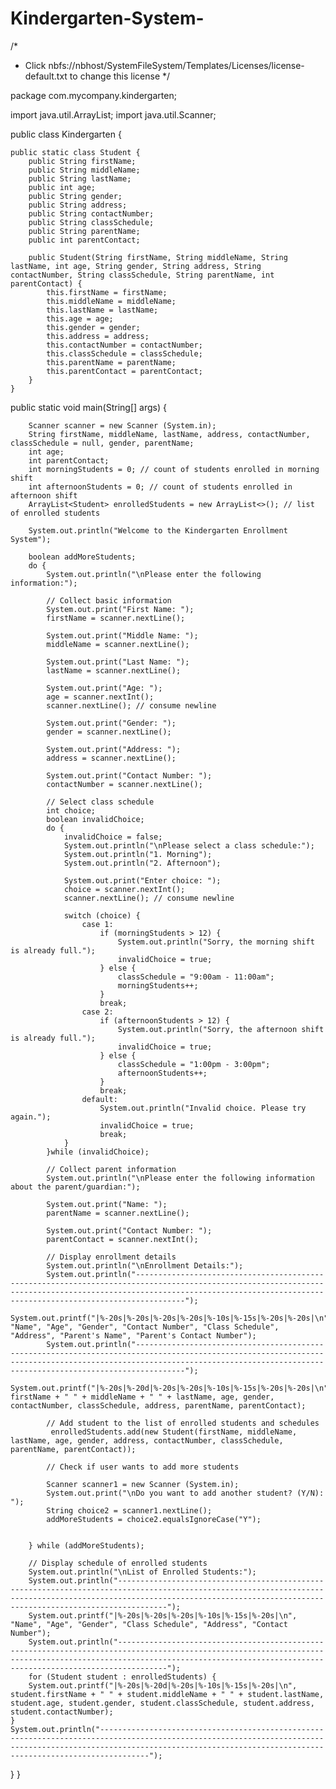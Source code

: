 # Kindergarten-System-
/*
 * Click nbfs://nbhost/SystemFileSystem/Templates/Licenses/license-default.txt to change this license
 */

package com.mycompany.kindergarten;

import java.util.ArrayList;
import java.util.Scanner;

public class Kindergarten {
    
    public static class Student {
        public String firstName;
        public String middleName;
        public String lastName;
        public int age;
        public String gender;
        public String address;
        public String contactNumber;
        public String classSchedule;
        public String parentName;
        public int parentContact;
        
        public Student(String firstName, String middleName, String lastName, int age, String gender, String address, String contactNumber, String classSchedule, String parentName, int parentContact) {
            this.firstName = firstName;
            this.middleName = middleName;
            this.lastName = lastName;
            this.age = age;
            this.gender = gender;
            this.address = address;
            this.contactNumber = contactNumber;
            this.classSchedule = classSchedule;
            this.parentName = parentName;
            this.parentContact = parentContact;
        }
    }
    

public static void main(String[] args) {
    
    
        
        Scanner scanner = new Scanner (System.in);
        String firstName, middleName, lastName, address, contactNumber, classSchedule = null, gender, parentName;
        int age;
        int parentContact;
        int morningStudents = 0; // count of students enrolled in morning shift
        int afternoonStudents = 0; // count of students enrolled in afternoon shift
        ArrayList<Student> enrolledStudents = new ArrayList<>(); // list of enrolled students
        
        System.out.println("Welcome to the Kindergarten Enrollment System");
        
        boolean addMoreStudents; 
        do {
            System.out.println("\nPlease enter the following information:");
            
            // Collect basic information
            System.out.print("First Name: ");
            firstName = scanner.nextLine();
            
            System.out.print("Middle Name: ");
            middleName = scanner.nextLine();
            
            System.out.print("Last Name: ");
            lastName = scanner.nextLine();
            
            System.out.print("Age: ");
            age = scanner.nextInt();
            scanner.nextLine(); // consume newline
            
            System.out.print("Gender: ");
            gender = scanner.nextLine();
            
            System.out.print("Address: ");
            address = scanner.nextLine();
            
            System.out.print("Contact Number: ");
            contactNumber = scanner.nextLine();
            
            // Select class schedule
            int choice;
            boolean invalidChoice;
            do {
                invalidChoice = false;
                System.out.println("\nPlease select a class schedule:");
                System.out.println("1. Morning");
                System.out.println("2. Afternoon");

                System.out.print("Enter choice: ");
                choice = scanner.nextInt();
                scanner.nextLine(); // consume newline

                switch (choice) {
                    case 1:
                        if (morningStudents > 12) {
                            System.out.println("Sorry, the morning shift is already full.");
                            invalidChoice = true;
                        } else {
                            classSchedule = "9:00am - 11:00am";
                            morningStudents++;
                        }
                        break;
                    case 2:
                        if (afternoonStudents > 12) {
                            System.out.println("Sorry, the afternoon shift is already full.");
                            invalidChoice = true;
                        } else {
                            classSchedule = "1:00pm - 3:00pm";
                            afternoonStudents++;
                        }
                        break;
                    default:
                        System.out.println("Invalid choice. Please try again.");
                        invalidChoice = true;
                        break;
                }
            }while (invalidChoice);
            
            // Collect parent information
            System.out.println("\nPlease enter the following information about the parent/guardian:");
            
            System.out.print("Name: ");
            parentName = scanner.nextLine();
            
            System.out.print("Contact Number: ");
            parentContact = scanner.nextInt();
            
            // Display enrollment details
            System.out.println("\nEnrollment Details:");
            System.out.println("-----------------------------------------------------------------------------------------------------------------------------------------------------------------------------------------------------------------------------");
            System.out.printf("|%-20s|%-20s|%-20s|%-20s|%-10s|%-15s|%-20s|%-20s|\n", "Name", "Age", "Gender", "Contact Number", "Class Schedule", "Address", "Parent's Name", "Parent's Contact Number");
            System.out.println("-----------------------------------------------------------------------------------------------------------------------------------------------------------------------------------------------------------------------------");
            System.out.printf("|%-20s|%-20d|%-20s|%-20s|%-10s|%-15s|%-20s|%-20s|\n", firstName + " " + middleName + " " + lastName, age, gender, contactNumber, classSchedule, address, parentName, parentContact);
            
            // Add student to the list of enrolled students and schedules
             enrolledStudents.add(new Student(firstName, middleName, lastName, age, gender, address, contactNumber, classSchedule, parentName, parentContact));
            
            // Check if user wants to add more students
            
            Scanner scanner1 = new Scanner (System.in);
            System.out.print("\nDo you want to add another student? (Y/N): ");
            String choice2 = scanner1.nextLine();
            addMoreStudents = choice2.equalsIgnoreCase("Y");
            
            
        } while (addMoreStudents);
        
        // Display schedule of enrolled students
        System.out.println("\nList of Enrolled Students:");
        System.out.println("-----------------------------------------------------------------------------------------------------------------------------------------------------------------------------------------------------------------------------");
        System.out.printf("|%-20s|%-20s|%-20s|%-10s|%-15s|%-20s|\n", "Name", "Age", "Gender", "Class Schedule", "Address", "Contact Number");
        System.out.println("-----------------------------------------------------------------------------------------------------------------------------------------------------------------------------------------------------------------------------");
        for (Student student : enrolledStudents) {
        System.out.printf("|%-20s|%-20d|%-20s|%-10s|%-15s|%-20s|\n", student.firstName + " " + student.middleName + " " + student.lastName, student.age, student.gender, student.classSchedule, student.address, student.contactNumber);
    }
    System.out.println("-----------------------------------------------------------------------------------------------------------------------------------------------------------------------------------------------------------------------------");
}
}


    

